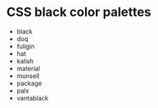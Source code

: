 # CSS black color palettes

- black
- doq
- fuligin
- hat
- kalish
- material
- munsell
- package
- palx
- vantablack
